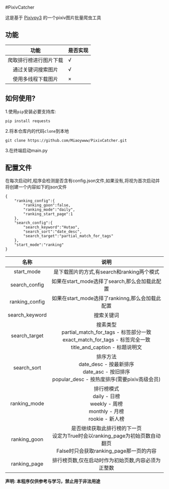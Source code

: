 #PixivCatcher

这是基于 [Pixivpy3](https://github.com/upbit/pixivpy) 的一个pixiv图片批量爬虫工具


## 功能
|     功能      | 是否实现 |
|:-----------:|------|
| 爬取排行榜进行图片下载 | √    |
|  通过关键词搜索图片  | √    |
|  使用多线程下载图片  | ×    |

## 如何使用?
1.使用`pip`安装必要支持库:

    pip install requests

2.将本仓库内的代码`clone`到本地
    
    git clone https://github.com/Miaoywww/PixivCatcher.git

3.在终端启动main.py

## 配置文件

在每次启动时,程序会检测是否含有config.json文件,如果没有,将视为首次启动并将创建一个内容如下的json文件

    {
        "ranking_config":{
            "ranking_goon":false,
            "ranking_mode":"daily",
            "ranking_start_page":1
        },
        "search_config":{
            "search_keyword":"Hutao",
            "search_sort":"date_desc",
            "search_target":"partial_match_for_tags"
        },
        "start_mode":"ranking"
    }

|       名称       |                                                          说明                                                           |
|:--------------:|:---------------------------------------------------------------------------------------------------------------------:|
|   start_mode   |                                             是下载图片的方式,有search和ranking两个模式                                              |
| search_config  |                                            如果在start_mode选择了search,那么会加载此配置                                            |
| ranking_config |                                           如果在start_mode选择了rankinng,那么会加载此配置                                           |
| search_keyword |                                                         搜索关键词                                                         |
| search_target  | 搜素类型<br/>  partial_match_for_tags  - 标签部分一致<br/>exact_match_for_tags    - 标签完全一致<br/> title_and_caption       - 标题说明文 |
|  search_sort   |                排序方法<br/> date_desc - 按最新排序<br/> date_asc - 按旧排序<br/> popular_desc - 按热度排序(需要pixiv高级会员)                |
|  ranking_mode  |                      排行榜模式<br/> daily - 日榜<br/> weekly - 周榜<br/> monthly - 月榜<br/> rookie - 新人榜                       |
|  ranking_goon  |                 是否继续获取此排行榜的下一页<br/> 设定为True时会以ranking_page为初始页数自动翻页<br/> False时只会获取ranking_page那一页的内容                 |
|  ranking_page  |                                              排行榜页数,仅在启动时作为初始页数,内容必须为正整数                                               |


**声明: 本程序仅供参考与学习，禁止用于非法用途**

